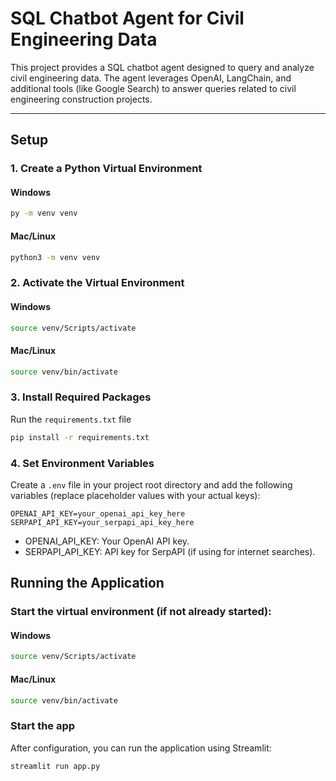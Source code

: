 # SQL Chatbot Agent for Civil Engineering Data

This project provides a SQL chatbot agent designed to query and analyze civil engineering data. The agent leverages OpenAI, LangChain, and additional tools (like Google Search) to answer queries related to civil engineering construction projects.

---

## Setup

### 1. Create a Python Virtual Environment

#### Windows
```bash
py -m venv venv
```

#### Mac/Linux
```bash
python3 -m venv venv
```

### 2. Activate the Virtual Environment

#### Windows
```bash
source venv/Scripts/activate
```

#### Mac/Linux
```bash
source venv/bin/activate
```

### 3. Install Required Packages
Run the `requirements.txt` file
```bash
pip install -r requirements.txt
```

### 4. Set Environment Variables
Create a `.env` file in your project root directory and add the following variables (replace placeholder values with your actual keys):

```.env
OPENAI_API_KEY=your_openai_api_key_here
SERPAPI_API_KEY=your_serpapi_api_key_here
```

- OPENAI_API_KEY: Your OpenAI API key.
- SERPAPI_API_KEY: API key for SerpAPI (if using for internet searches).

## Running the Application

### Start the virtual environment (if not already started):

#### Windows
```bash
source venv/Scripts/activate
```

#### Mac/Linux
```bash
source venv/bin/activate
```

### Start the app
After configuration, you can run the application using Streamlit:

```bash
streamlit run app.py
```

